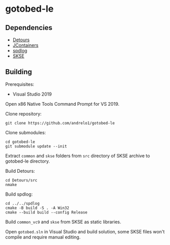 # gotobed-le

## Dependencies
- [Detours](https://github.com/microsoft/Detours)
- [JContainers](https://github.com/ryobg/JContainers)
- [spdlog](https://github.com/gabime/spdlog)
- [SKSE](https://skse.silverlock.org/)

## Building
Prerequisites:
- Visual Studio 2019

Open x86 Native Tools Command Prompt for VS 2019.

Clone repository:
```
git clone https://github.com/andrelo1/gotobed-le
```
Clone submodules:
```
cd gotobed-le
git submodule update --init
```
Extract `common` and `skse` folders from `src` directory of SKSE archive to gotobed-le directory.

Build Detours:
```
cd Detours/src
nmake
```
Build spdlog:
```
cd ../../spdlog
cmake -B build -S . -A Win32
cmake --build build --config Release
```
Build `common_vc9` and `skse` from SKSE as static libraries.

Open `gotobed.sln` in Visual Studio and build solution, some SKSE files won't compile and require manual editing.
